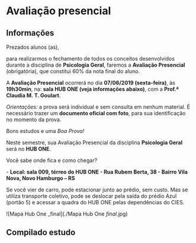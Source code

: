 # Avaliação presencial

## Informações

Prezados alunos (as),

para realizarmos o fechamento de todos os conceitos desenvolvidos durante a disciplina de **Psicologia Geral**, faremos a **Avaliação Presencial** (obrigatória), que constitui 60% da nota final do aluno.

A **Avaliação Presencial** ocorrerá no dia **07/06/2019 (sexta-feira)**, às **19h30min**, na: **sala HUB ONE (veja informações abaixo)**, com a **Prof.ª Claudia M. T. Goulart**.

*Orientações:* a prova será individual e sem consulta em nenhum material. É necessário trazer um **documento oficial com foto**, para sua identificação no momento da prova.

Bons estudos e uma *Boa Prova!*

Neste semestre, sua Avaliação Presencial da disciplina **Psicologia Geral** será no **HUB ONE**.

Você sabe onde fica e como chegar?

\- **Local: sala 009, térreo do HUB ONE - Rua Rubem Berta, 38 - Bairro Vila Nova, Novo Hamburgo – RS**

Se você vier de carro, pode estacionar junto ao prédio, sem custo. Mas se utiliza transporte coletivo, pode se deslocar pela saída do prédio Azul (portão 5) e acessar a quadra do HUB ONE pelas dependências do CIES.

![Mapa Hub One _final](./Mapa Hub One _final_.jpg)

## Compilado estudo

